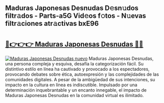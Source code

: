 ## Maduras Japonesas Desnudas D𝚎sn𝚞dos filtr𝚊dos - Parts-a5G Vid𝚎os f𝚘tos - N𝚞evas filtr𝚊ciones atr𝚊ctivas bxE96

# <h2><a href="http://mb4xfh.tromn.icu/?c=Maduras+Japonesas+Desnudas">🔗👉👉👉 Maduras Japonesas Desnudas 🔗🔗</a></h2>

[![Maduras Japonesas Desnudas nuevo](https://i.imgur.com/pEAQMta.gif)](http://mb4xfh.tromn.icu/?c=Maduras+Japonesas+Desnudas)
Maduras Japonesas Desnudas, una persona compleja y esquiva, desafía la categorización fácil. Su distintivo estilo en línea ha cautivado y provocado a los espectadores, provocando debates sobre ética, autoexpresión y las complejidades de las comunidades digitales. A pesar de la ambigüedad de sus intenciones, su impacto en la cultura en línea es indiscutible. Impulsado por una determinación inquebrantable y un encanto innegable, el impacto de Maduras Japonesas Desnudas en la comunidad virtual es ilimitado.
